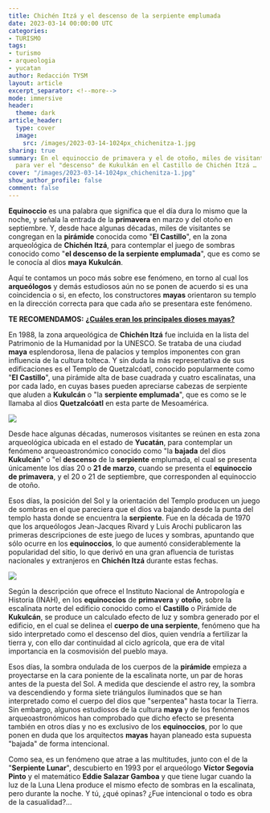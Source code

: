 ```yaml
---
title: Chichén Itzá y el descenso de la serpiente emplumada
date: 2023-03-14 00:00:00 UTC
categories:
- TURISMO
tags:
- turismo
- arqueologia
- yucatan
author: Redacción TYSM
layout: article
excerpt_separator: <!--more-->
mode: immersive
header:
  theme: dark
article_header:
  type: cover
  image:
    src: /images/2023-03-14-1024px_chichenitza-1.jpg
sharing: true
summary: En el equinoccio de primavera y el de otoño, miles de visitantes se reúnen
  para ver el "descenso" de Kukulkán en el Castillo de Chichén Itzá …
cover: "/images/2023-03-14-1024px_chichenitza-1.jpg"
show_author_profile: false
comment: false
---
```


**Equinoccio** es una palabra que significa que el día dura lo mismo que la noche, y señala la entrada de la **primavera** en marzo y del otoño en septiembre. Y, desde hace algunas décadas, miles de visitantes se congregan en la **pirámide** conocida como "**El Castillo**", en la zona arqueológica de **Chichén Itzá**, para contemplar el juego de sombras conocido como "**el descenso de la serpiente emplumada**", que es como se le conocía al dios **maya** **Kukulcán**.

Aquí te contamos un poco más sobre ese fenómeno, en torno al cual los **arqueólogos** y demás estudiosos aún no se ponen de acuerdo si es una coincidencia o si, en efecto, los constructores **mayas** orientaron su templo en la dirección correcta para que cada año se presentara este fenómeno.

**TE RECOMENDAMOS:** [**¿Cuáles eran los principales dioses mayas?**](https://blog.tonoysumariachi.com/historia/2022/09/21/cuales-eran-los-principales-dioses-mayas.html)

En 1988, la zona arqueológica de **Chichén Itzá** fue incluida en la lista del Patrimonio de la Humanidad por la UNESCO. Se trataba de una ciudad **maya** esplendorosa, llena de palacios y templos imponentes con gran influencia de la cultura tolteca. Y sin duda la más representativa de sus edificaciones es el Templo de Quetzalcóatl, conocido popularmente como "**El Castillo**", una pirámide alta de base cuadrada y cuatro escalinatas, una por cada lado, en cuyas bases pueden apreciarse cabezas de serpiente que aluden a **Kukulcán** o "la **serpiente emplumada**", que es como se le llamaba al dios **Quetzalcóatl** en esta parte de Mesoamérica.

![](https://upload.wikimedia.org/wikipedia/commons/thumb/0/07/El_Castillo%2C_Chichen_Itza_%2814367088455%29.jpg/1024px-El_Castillo%2C_Chichen_Itza_%2814367088455%29.jpg)

Desde hace algunas décadas, numerosos visitantes se reúnen en esta zona arqueológica ubicada en el estado de **Yucatán**, para contemplar un fenómeno arqueoastronómico conocido como "la **bajada** del dios **Kukulcán**" o "el **descenso** de la **serpiente** emplumada, el cual se presenta únicamente los días 20 o **21 de marzo**, cuando se presenta el **equinoccio de primavera**, y el 20 o 21 de septiembre, que corresponden al equinoccio de otoño.

Esos días, la posición del Sol y la orientación del Templo producen un juego de sombras en el que pareciera que el dios va bajando desde la punta del templo hasta donde se encuentra la **serpiente**. Fue en la década de 1970 que los arqueólogos Jean-Jacques Rivard y Luis Arochi publicaron las primeras descripciones de este juego de luces y sombras, apuntando que sólo ocurre en los **equinoccios**, lo que aumentó considerablemente la popularidad del sitio, lo que derivó en una gran afluencia de turistas nacionales y extranjeros en **Chichén Itzá** durante estas fechas.

![](https://upload.wikimedia.org/wikipedia/commons/thumb/d/db/Serpiente_de_Chich%C3%A9n-Itz%C3%A1.JPG/1024px-Serpiente_de_Chich%C3%A9n-Itz%C3%A1.JPG)

Según la descripción que ofrece el Instituto Nacional de Antropología e Historia (INAH), en los **equinoccios** de **primavera** y **otoño**, sobre la escalinata norte del edificio conocido como el **Castillo** o Pirámide de **Kukulcán**, se produce un calculado efecto de luz y sombra generado por el edificio, en el cual se delinea el **cuerpo de una serpiente**, fenómeno que ha sido interpretado como el descenso del dios, quien vendría a fertilizar la tierra y, con ello dar continuidad al ciclo agrícola, que era de vital importancia en la cosmovisión del pueblo maya.

Esos días, la sombra ondulada de los cuerpos de la **pirámide** empieza a proyectarse en la cara poniente de la escalinata norte, un par de horas antes de la puesta del Sol. A medida que desciende el astro rey, la sombra va descendiendo y forma siete triángulos iluminados que se han interpretado como el cuerpo del dios que "serpentea" hasta tocar la Tierra. Sin embargo, algunos estudiosos de la cultura **maya** y de los fenómenos arqueoastronómicos han comprobado que dicho efecto se presenta también en otros días y no es exclusivo de los **equinoccios**, por lo que ponen en duda que los arquitectos **mayas** hayan planeado esta supuesta "bajada" de forma intencional.

Como sea, es un fenómeno que atrae a las multitudes, junto con el de la "**Serpiente Lunar**", descubierto en 1993 por el arqueólogo **Víctor Segovia Pinto** y el matemático **Eddie Salazar Gamboa** y que tiene lugar cuando la luz de la Luna Llena produce el mismo efecto de sombras en la escalinata, pero durante la noche. Y tú, ¿qué opinas? ¿Fue intencional o todo es obra de la casualidad?…
